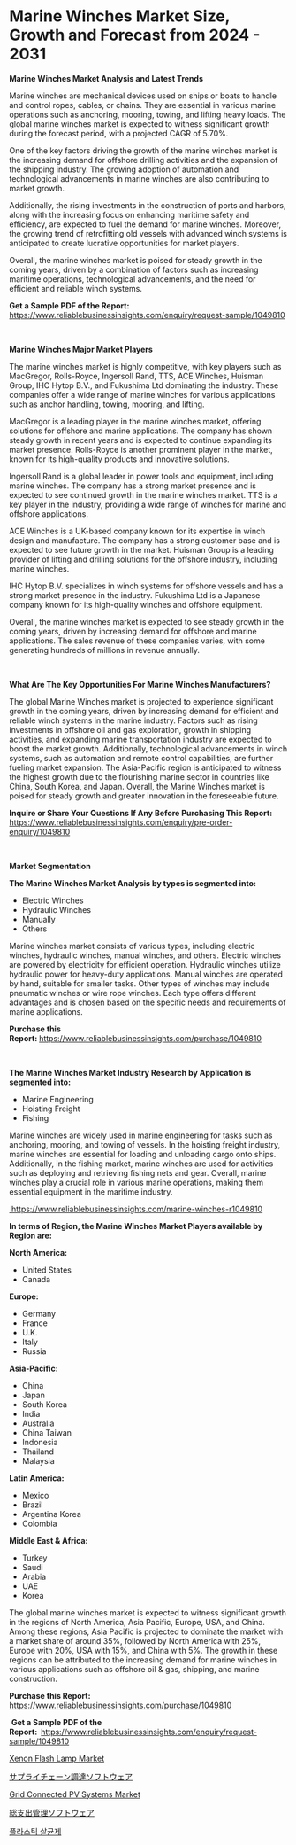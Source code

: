 <p><h1>Marine Winches Market Size, Growth and Forecast from 2024 - 2031</h1></p><p><strong>Marine Winches Market Analysis and Latest Trends</strong></p>
<p><p>Marine winches are mechanical devices used on ships or boats to handle and control ropes, cables, or chains. They are essential in various marine operations such as anchoring, mooring, towing, and lifting heavy loads. The global marine winches market is expected to witness significant growth during the forecast period, with a projected CAGR of 5.70%.</p><p>One of the key factors driving the growth of the marine winches market is the increasing demand for offshore drilling activities and the expansion of the shipping industry. The growing adoption of automation and technological advancements in marine winches are also contributing to market growth.</p><p>Additionally, the rising investments in the construction of ports and harbors, along with the increasing focus on enhancing maritime safety and efficiency, are expected to fuel the demand for marine winches. Moreover, the growing trend of retrofitting old vessels with advanced winch systems is anticipated to create lucrative opportunities for market players.</p><p>Overall, the marine winches market is poised for steady growth in the coming years, driven by a combination of factors such as increasing maritime operations, technological advancements, and the need for efficient and reliable winch systems.</p></p>
<p><strong>Get a Sample PDF of the Report:&nbsp;</strong> <a href="https://www.reliablebusinessinsights.com/enquiry/request-sample/1049810">https://www.reliablebusinessinsights.com/enquiry/request-sample/1049810</a></p>
<p>&nbsp;</p>
<p><strong>Marine Winches Major Market Players</strong></p>
<p><p>The marine winches market is highly competitive, with key players such as MacGregor, Rolls-Royce, Ingersoll Rand, TTS, ACE Winches, Huisman Group, IHC Hytop B.V., and Fukushima Ltd dominating the industry. These companies offer a wide range of marine winches for various applications such as anchor handling, towing, mooring, and lifting.</p><p>MacGregor is a leading player in the marine winches market, offering solutions for offshore and marine applications. The company has shown steady growth in recent years and is expected to continue expanding its market presence. Rolls-Royce is another prominent player in the market, known for its high-quality products and innovative solutions.</p><p>Ingersoll Rand is a global leader in power tools and equipment, including marine winches. The company has a strong market presence and is expected to see continued growth in the marine winches market. TTS is a key player in the industry, providing a wide range of winches for marine and offshore applications.</p><p>ACE Winches is a UK-based company known for its expertise in winch design and manufacture. The company has a strong customer base and is expected to see future growth in the market. Huisman Group is a leading provider of lifting and drilling solutions for the offshore industry, including marine winches.</p><p>IHC Hytop B.V. specializes in winch systems for offshore vessels and has a strong market presence in the industry. Fukushima Ltd is a Japanese company known for its high-quality winches and offshore equipment. </p><p>Overall, the marine winches market is expected to see steady growth in the coming years, driven by increasing demand for offshore and marine applications. The sales revenue of these companies varies, with some generating hundreds of millions in revenue annually.</p></p>
<p>&nbsp;</p>
<p><strong>What Are The Key Opportunities For Marine Winches Manufacturers?</strong></p>
<p><p>The global Marine Winches market is projected to experience significant growth in the coming years, driven by increasing demand for efficient and reliable winch systems in the marine industry. Factors such as rising investments in offshore oil and gas exploration, growth in shipping activities, and expanding marine transportation industry are expected to boost the market growth. Additionally, technological advancements in winch systems, such as automation and remote control capabilities, are further fueling market expansion. The Asia-Pacific region is anticipated to witness the highest growth due to the flourishing marine sector in countries like China, South Korea, and Japan. Overall, the Marine Winches market is poised for steady growth and greater innovation in the foreseeable future.</p></p>
<p><strong>Inquire or Share Your Questions If Any Before Purchasing This Report:</strong> <a href="https://www.reliablebusinessinsights.com/enquiry/pre-order-enquiry/1049810">https://www.reliablebusinessinsights.com/enquiry/pre-order-enquiry/1049810</a></p>
<p>&nbsp;</p>
<p><strong>Market Segmentation</strong></p>
<p><strong>The Marine Winches Market Analysis by types is segmented into:</strong></p>
<p><ul><li>Electric Winches</li><li>Hydraulic Winches</li><li>Manually</li><li>Others</li></ul></p>
<p><p>Marine winches market consists of various types, including electric winches, hydraulic winches, manual winches, and others. Electric winches are powered by electricity for efficient operation. Hydraulic winches utilize hydraulic power for heavy-duty applications. Manual winches are operated by hand, suitable for smaller tasks. Other types of winches may include pneumatic winches or wire rope winches. Each type offers different advantages and is chosen based on the specific needs and requirements of marine applications.</p></p>
<p><strong>Purchase this Report:&nbsp;</strong><a href="https://www.reliablebusinessinsights.com/purchase/1049810">https://www.reliablebusinessinsights.com/purchase/1049810</a></p>
<p>&nbsp;</p>
<p><strong>The Marine Winches Market Industry Research by Application is segmented into:</strong></p>
<p><ul><li>Marine Engineering</li><li>Hoisting Freight</li><li>Fishing</li></ul></p>
<p><p>Marine winches are widely used in marine engineering for tasks such as anchoring, mooring, and towing of vessels. In the hoisting freight industry, marine winches are essential for loading and unloading cargo onto ships. Additionally, in the fishing market, marine winches are used for activities such as deploying and retrieving fishing nets and gear. Overall, marine winches play a crucial role in various marine operations, making them essential equipment in the maritime industry.</p></p>
<p><a href="https://www.reliablebusinessinsights.com/marine-winches-r1049810">&nbsp;https://www.reliablebusinessinsights.com/marine-winches-r1049810</a></p>
<p><strong>In terms of Region, the Marine Winches Market Players available by Region are:</strong></p>
<p>
    <p> <strong> North America: </strong>
        <ul>
            <li>United States</li>
            <li>Canada</li>
        </ul>
        </p> 
    <p> <strong> Europe: </strong>
        <ul>
            <li>Germany</li>
            <li>France</li>
            <li>U.K.</li>
            <li>Italy</li>
            <li>Russia</li>
        </ul>
        </p> 
    <p> <strong> Asia-Pacific: </strong>
        <ul>
            <li>China</li>
            <li>Japan</li>
            <li>South Korea</li>
            <li>India</li>
            <li>Australia</li>
            <li>China Taiwan</li>
            <li>Indonesia</li>
            <li>Thailand</li>
            <li>Malaysia</li>
        </ul>
        </p> 
    <p> <strong> Latin America: </strong>
        <ul>
            <li>Mexico</li>
            <li>Brazil</li>
            <li>Argentina Korea</li>
            <li>Colombia</li>
        </ul>
        </p> 
    <p> <strong> Middle East & Africa: </strong>
        <ul>
            <li>Turkey</li>
            <li>Saudi</li>
            <li>Arabia</li>
            <li>UAE</li>
            <li>Korea</li>
        </ul>
    </p>
    </p>
<p><p>The global marine winches market is expected to witness significant growth in the regions of North America, Asia Pacific, Europe, USA, and China. Among these regions, Asia Pacific is projected to dominate the market with a market share of around 35%, followed by North America with 25%, Europe with 20%, USA with 15%, and China with 5%. The growth in these regions can be attributed to the increasing demand for marine winches in various applications such as offshore oil & gas, shipping, and marine construction.</p></p>
<p><strong>Purchase this Report: </strong><a href="https://www.reliablebusinessinsights.com/purchase/1049810">https://www.reliablebusinessinsights.com/purchase/1049810</a></p>
<p>&nbsp;<strong>Get a Sample PDF of the Report:&nbsp;&nbsp;</strong><a href="https://www.reliablebusinessinsights.com/enquiry/request-sample/1049810">https://www.reliablebusinessinsights.com/enquiry/request-sample/1049810</a></p>
<p><strong></strong></p>
<p><p><a href="https://github.com/alwa8650/Market-Research-Report-List-1/blob/main/xenon-flash-lamp-market.md">Xenon Flash Lamp Market</a></p><p><a href="https://github.com/alyle7648/Market-Research-Report-List-1/blob/main/6309191152001.md">サプライチェーン調達ソフトウェア</a></p><p><a href="https://github.com/nusratjahan12006/Market-Research-Report-List-1/blob/main/grid-connected-pv-systems-market.md">Grid Connected PV Systems Market</a></p><p><a href="https://github.com/SantosDicki04/Market-Research-Report-List-2/blob/main/5549247152000.md">総支出管理ソフトウェア</a></p><p><a href="https://github.com/fredrickeglers/Market-Research-Report-List-2/blob/main/7746069161902.md">플라스틱 살균제</a></p></p>